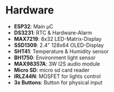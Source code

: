 # Hardware

- **ESP32**: Main µC
- **DS3231**: RTC & Hardware-Alarm
- **MAX7219**: 8x32 LED-Matrix-Display
- **SSD1309**: 2.4" 128x64 OLED-Display
- **SHT41**: Temperature & Humidity sensor
- **BH1750**: Environment light sensor
- **MAX98357A**: 3W I2S audio module
- **Micro SD**: micro sd card reader
- **IRLZ44N**: MOSFET for lights control
- **3x Buttons**: Button for physical input
